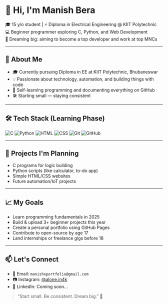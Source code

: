 # 👋 Hi, I'm Manish Bera

🎓 15 y/o student | ⚡ Diploma in Electrical Engineering @ KIIT Polytechnic  
💻 Beginner programmer exploring C, Python, and Web Development  
🎯 Dreaming big: aiming to become a top developer and work at top MNCs

---

## 🚀 About Me
- 🎓 Currently pursuing Diploma in EE at KIIT Polytechnic, Bhubaneswar  
- 💡 Passionate about technology, automation, and building things with code  
- 🧠 Self-learning programming and documenting everything on GitHub  
- 🛠️ Starting small — staying consistent

---

## 🛠️ Tech Stack (Learning Phase)
![C](https://img.shields.io/badge/-C-00599C?style=flat&logo=c&logoColor=white)
![Python](https://img.shields.io/badge/-Python-3776AB?style=flat&logo=python&logoColor=white)
![HTML](https://img.shields.io/badge/-HTML5-E34F26?style=flat&logo=html5&logoColor=white)
![CSS](https://img.shields.io/badge/-CSS3-1572B6?style=flat&logo=css3&logoColor=white)
![Git](https://img.shields.io/badge/-Git-F05032?style=flat&logo=git&logoColor=white)
![GitHub](https://img.shields.io/badge/-GitHub-181717?style=flat&logo=github&logoColor=white)

---

## 📌 Projects I'm Planning
- C programs for logic building  
- Python scripts (like calculator, to-do app)  
- Simple HTML/CSS websites  
- Future automation/IoT projects

---

## 📈 My Goals
- Learn programming fundamentals in 2025  
- Build & upload 3+ beginner projects this year  
- Create a personal portfolio using GitHub Pages  
- Contribute to open-source by age 17  
- Land internships or freelance gigs before 18

---

## 📫 Let's Connect
- 📧 Email: `manishxportfolio@gmail.com`
- 📷 Instagram: [@alone.in4k](https://instagram.com/alone.in4k)
- 💼 LinkedIn: Coming soon...

> “Start small. Be consistent. Dream big.” 🚀
